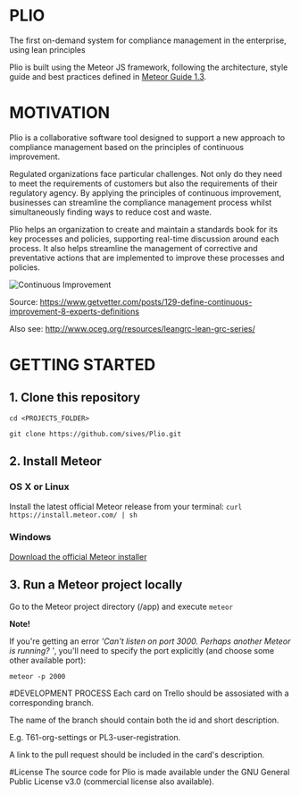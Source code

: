 # PLIO
The first on-demand system for compliance management in the enterprise, using lean principles

Plio is built using the Meteor JS framework, following the architecture, style guide and best practices defined in [Meteor Guide 1.3](guide.meteor.com).

# MOTIVATION
Plio is a collaborative software tool designed to support a new approach to compliance management based on the principles of continuous improvement.

Regulated organizations face particular challenges. Not only do they need to meet the requirements of customers but also the requirements of their regulatory agency. By applying the principles of continuous improvement, businesses can streamline the compliance management process whilst simultaneously finding ways to reduce cost and waste.

Plio helps an organization to create and maintain a standards book for its key processes and policies, supporting real-time discussion around each process.  It also helps streamline the management of corrective and preventative actions that are implemented to improve these processes and policies. 

![Continuous Improvement](https://cloud.githubusercontent.com/assets/2095940/14455609/0322fe72-00a9-11e6-8efb-f781c30e0a7b.png)

Source: https://www.getvetter.com/posts/129-define-continuous-improvement-8-experts-definitions

Also see: http://www.oceg.org/resources/leangrc-lean-grc-series/

# GETTING STARTED
## 1. Clone this repository ##
`cd <PROJECTS_FOLDER>`

`git clone https://github.com/sives/Plio.git`

## 2. Install Meteor ##
### OS X or Linux ###
Install the latest official Meteor release from your terminal:
`curl https://install.meteor.com/ | sh`
### Windows ###
[Download the official Meteor installer](https://install.meteor.com/windows)

## 3. Run a Meteor project locally ###
Go to the Meteor project directory (/app) and execute
`meteor`

**Note!** 

If you're getting an error *'Can't listen on port 3000. Perhaps another Meteor is running?
'*, you'll need to specify the port explicitly (and choose some other available port):

`meteor -p 2000`

#DEVELOPMENT PROCESS
Each card on Trello should be assosiated with a corresponding branch.

The name of the branch should contain both the id and short description. 

E.g. T61-org-settings or PL3-user-registration.

A link to the pull request should be included in the card's description.

#License
The source code for Plio is made available under the GNU General Public License v3.0 (commercial license also available).
